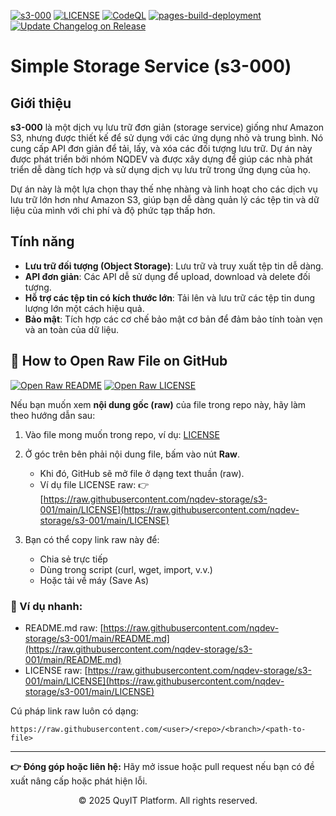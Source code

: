 [![s3-000](https://img.shields.io/badge/NQDEV-s3_000-brightgreen.svg)](https://cdn-s3-000.quyit.id.vn)
[![LICENSE](https://img.shields.io/badge/license_scan-passing-brightgreen.svg)](https://cdn-s3-000.quyit.id.vn/LICENSE)
[![CodeQL](https://github.com/nqdev-storage/s3-000/actions/workflows/github-code-scanning/codeql/badge.svg)](https://github.com/nqdev-storage/s3-000/actions/workflows/github-code-scanning/codeql)
[![pages-build-deployment](https://github.com/nqdev-storage/s3-000/actions/workflows/pages/pages-build-deployment/badge.svg?branch=gh-pages)](https://github.com/nqdev-storage/s3-000/actions/workflows/pages/pages-build-deployment)
[![Update Changelog on Release](https://github.com/nqdev-storage/s3-000/actions/workflows/changelog.yml/badge.svg)](https://github.com/nqdev-storage/s3-000/actions/workflows/changelog.yml)

# Simple Storage Service (s3-000)

## Giới thiệu

**s3-000** là một dịch vụ lưu trữ đơn giản (storage service) giống như Amazon S3, nhưng được thiết kế để sử dụng với các ứng dụng nhỏ và trung bình. Nó cung cấp API đơn giản để tải, lấy, và xóa các đối tượng lưu trữ. Dự án này được phát triển bởi nhóm NQDEV và được xây dựng để giúp các nhà phát triển dễ dàng tích hợp và sử dụng dịch vụ lưu trữ trong ứng dụng của họ.

Dự án này là một lựa chọn thay thế nhẹ nhàng và linh hoạt cho các dịch vụ lưu trữ lớn hơn như Amazon S3, giúp bạn dễ dàng quản lý các tệp tin và dữ liệu của mình với chi phí và độ phức tạp thấp hơn.

## Tính năng

- **Lưu trữ đối tượng (Object Storage)**: Lưu trữ và truy xuất tệp tin dễ dàng.
- **API đơn giản**: Các API dễ sử dụng để upload, download và delete đối tượng.
- **Hỗ trợ các tệp tin có kích thước lớn**: Tải lên và lưu trữ các tệp tin dung lượng lớn một cách hiệu quả.
- **Bảo mật**: Tích hợp các cơ chế bảo mật cơ bản để đảm bảo tính toàn vẹn và an toàn của dữ liệu.

## 🔎 How to Open Raw File on GitHub

[![Open Raw README](https://img.shields.io/badge/open_raw-README.md-blue.svg)](https://raw.githubusercontent.com/nqdev-storage/s3-001/main/README.md)
[![Open Raw LICENSE](https://img.shields.io/badge/open_raw-LICENSE-blue.svg)](https://raw.githubusercontent.com/nqdev-storage/s3-001/main/LICENSE)

Nếu bạn muốn xem **nội dung gốc (raw)** của file trong repo này, hãy làm theo hướng dẫn sau:

1. Vào file mong muốn trong repo, ví dụ:
   [LICENSE](https://github.com/nqdev-storage/s3-001/blob/main/LICENSE)

2. Ở góc trên bên phải nội dung file, bấm vào nút **Raw**.

   * Khi đó, GitHub sẽ mở file ở dạng text thuần (raw).
   * Ví dụ file LICENSE raw:
     👉 [https://raw.githubusercontent.com/nqdev-storage/s3-001/main/LICENSE](https://raw.githubusercontent.com/nqdev-storage/s3-001/main/LICENSE)

3. Bạn có thể copy link raw này để:

   * Chia sẻ trực tiếp
   * Dùng trong script (curl, wget, import, v.v.)
   * Hoặc tải về máy (Save As)

### 📌 Ví dụ nhanh:

* README.md raw:
  [https://raw.githubusercontent.com/nqdev-storage/s3-001/main/README.md](https://raw.githubusercontent.com/nqdev-storage/s3-001/main/README.md)
* LICENSE raw:
  [https://raw.githubusercontent.com/nqdev-storage/s3-001/main/LICENSE](https://raw.githubusercontent.com/nqdev-storage/s3-001/main/LICENSE)

Cú pháp link raw luôn có dạng:

```
https://raw.githubusercontent.com/<user>/<repo>/<branch>/<path-to-file>
```

---

**👉 Đóng góp hoặc liên hệ:**
Hãy mở issue hoặc pull request nếu bạn có đề xuất nâng cấp hoặc phát hiện lỗi.

<p style="text-align: center;"> © 2025 QuyIT Platform. All rights reserved. </p>
